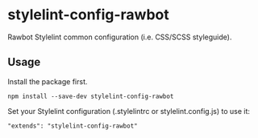 # stylelint-config-rawbot

Rawbot Stylelint common configuration (i.e. CSS/SCSS styleguide).

## Usage

Install the package first.

```
npm install --save-dev stylelint-config-rawbot
```

Set your Stylelint configuration (.stylelintrc or stylelint.config.js) to use it:

```
"extends": "stylelint-config-rawbot"
```
